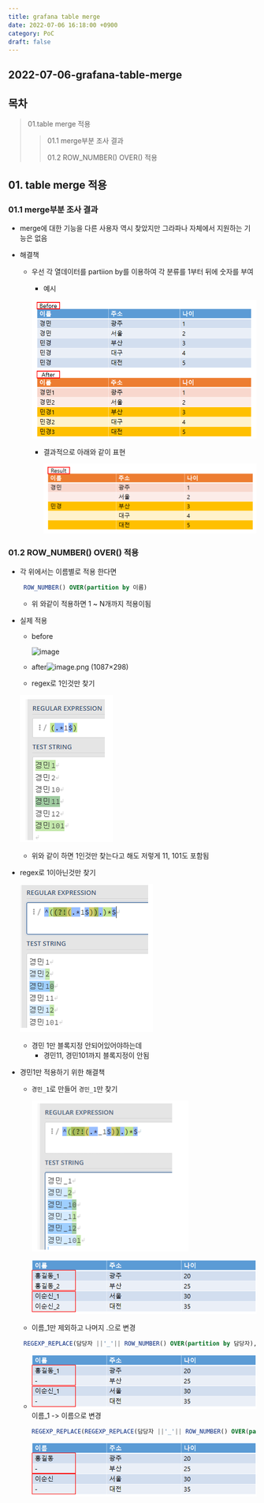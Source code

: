 ```yaml
---
title: grafana table merge
date: 2022-07-06 16:18:00 +0900
category: PoC
draft: false
---
```


## 2022-07-06-grafana-table-merge

## 목차

>01.table merge 적용
>
>>01.1 merge부분 조사 결과
>>
>>01.2 ROW_NUMBER() OVER() 적용
>

## 01. table merge 적용

### 01.1 merge부분 조사 결과

- merge에 대한 기능을 다른 사용자 역시 찾았지만 그라파나 자체에서 지원하는 기능은 없음

- 해결책

  - 우선 각 열데이터를 partiion by를 이용하여 각 분류를 1부터 뒤에 숫자를 부여

    - 예시

    ![image](../../assets/img/post/2022-07-06-grafana-table-merge/image.png)

    - 결과적으로 아래와 같이 표현

      ![image](../../assets/img/post/2022-07-06-grafana-table-merge/image-16570919623991.png)

### 01.2 ROW_NUMBER() OVER() 적용

- 각 위에서는 이름별로 적용 한다면

  ```sql
   ROW_NUMBER() OVER(partition by 이름)
  ```

  - 위 와같이 적용하면 1 ~ N개까지 적용이됨

- 실제 적용

  - before

    ![image](../../assets/img/post/2022-07-06-grafana-table-merge/image-16570919623992.png)

  - after![image.png (1087×298)](../../assets/img/post/2022-07-06-grafana-table-merge/image-165709207769418.png)

  - regex로 1인것만 찾기

  ![image](../../assets/img/post/2022-07-06-grafana-table-merge/image-16570919624004.png)

  - 위와 같이 하면 1인것만 찾는다고 해도 저렇게 11, 101도 포함됨

- regex로 1이아닌것만 찾기

  ![image](../../assets/img/post/2022-07-06-grafana-table-merge/image-16570919624005.png)

  - 경민 1만 블록지정 안되어있어야하는데
    - 경민11, 경민101까지 블록지정이 안됨

- 경민1만 적용하기 위한 해결책

  - `경민_1`로 만들어 `경민_1`만 찾기

    ![image-20220706162804630](../../assets/img/post/2022-07-06-grafana-table-merge/image-20220706162804630.png)

    ![image-20220706162958734](../../assets/img/post/2022-07-06-grafana-table-merge/image-20220706162958734.png)      

  - 이름_1만 제외하고 나머지 .으로 변경

  ```sql
   REGEXP_REPLACE(담당자 ||'_'|| ROW_NUMBER() OVER(partition by 담당자),'^((?!(.*_1$)).)*$', '.')as 담당자
  ```

  - ![image-20220706163021249](../../assets/img/post/2022-07-06-grafana-table-merge/image-20220706163021249.png)이름_1 -> 이름으로 변경

    ```sql
    REGEXP_REPLACE(REGEXP_REPLACE(담당자 ||'_'|| ROW_NUMBER() OVER(partition by 담당자),'^((?!(.*_1$)).)*$', '.'),'(.*_1$)',담당자)as 담당자
    ```

    ![image-20220706163056648](../../assets/img/post/2022-07-06-grafana-table-merge/image-20220706163056648.png)